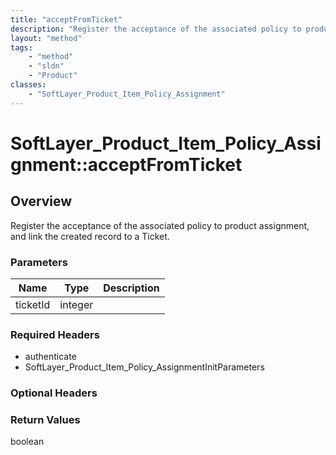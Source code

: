 ```yaml
---
title: "acceptFromTicket"
description: "Register the acceptance of the associated policy to product assignment, and link the created record to a Ticket."
layout: "method"
tags:
    - "method"
    - "sldn"
    - "Product"
classes:
    - "SoftLayer_Product_Item_Policy_Assignment"
---
```

# SoftLayer_Product_Item_Policy_Assignment::acceptFromTicket
## Overview 
Register the acceptance of the associated policy to product assignment, and link the created record to a Ticket. 

### Parameters 
|Name | Type | Description |
| --- | --- | --- |
|ticketId| integer| |


### Required Headers
* authenticate
* SoftLayer_Product_Item_Policy_AssignmentInitParameters

### Optional Headers

### Return Values
boolean

